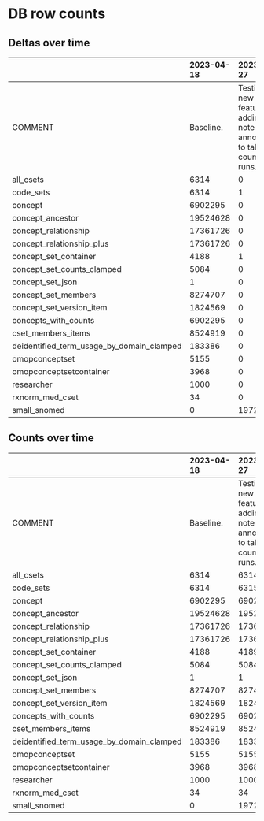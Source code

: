 # DB row counts
## Deltas over time
|                                           | 2023-04-18   | 2023-04-27                                                           | 2023-05-02    | 2023-05-03                              | 2023-05-03 2                                           | 2023-05-05                         |
|:------------------------------------------|:-------------|:---------------------------------------------------------------------|:--------------|:----------------------------------------|:-------------------------------------------------------|:-----------------------------------|
| COMMENT                                   | Baseline.    | Testing new feature of adding note annotations to table counts runs. | Did a backup. | Added 1 cset container via objects API. | Deleted 1 cset container after adding via objects API. | after backup and full_data_refresh |
| all_csets                                 | 6314         | 0                                                                    | 0             | 0                                       | 0                                                      | 183                                |
| code_sets                                 | 6314         | 1                                                                    | 0             | 0                                       | 0                                                      | 182                                |
| concept                                   | 6902295      | 0                                                                    | 0             | 0                                       | 0                                                      | 0                                  |
| concept_ancestor                          | 19524628     | 0                                                                    | 0             | 0                                       | 0                                                      | 1697361                            |
| concept_relationship                      | 17361726     | 0                                                                    | 0             | 0                                       | 0                                                      | 1172766                            |
| concept_relationship_plus                 | 17361726     | 0                                                                    | 0             | 0                                       | 0                                                      | 1172766                            |
| concept_set_container                     | 4188         | 1                                                                    | 0             | 1                                       | -1                                                     | 138                                |
| concept_set_counts_clamped                | 5084         | 0                                                                    | 0             | 0                                       | 0                                                      | 0                                  |
| concept_set_json                          | 1            | 0                                                                    | 0             | 0                                       | 0                                                      | -1                                 |
| concept_set_members                       | 8274707      | 0                                                                    | 0             | 0                                       | 0                                                      | 114248                             |
| concept_set_version_item                  | 1824569      | 0                                                                    | 0             | 0                                       | 0                                                      | 19127                              |
| concepts_with_counts                      | 6902295      | 0                                                                    | 0             | 0                                       | 0                                                      | 0                                  |
| cset_members_items                        | 8524919      | 0                                                                    | 0             | 0                                       | 0                                                      | 118396                             |
| deidentified_term_usage_by_domain_clamped | 183386       | 0                                                                    | 0             | 0                                       | 0                                                      | 0                                  |
| omopconceptset                            | 5155         | 0                                                                    | 0             | 0                                       | 0                                                      | 0                                  |
| omopconceptsetcontainer                   | 3968         | 0                                                                    | 0             | 0                                       | 0                                                      | 0                                  |
| researcher                                | 1000         | 0                                                                    | 0             | 0                                       | 0                                                      | 0                                  |
| rxnorm_med_cset                           | 34           | 0                                                                    | 0             | 0                                       | 0                                                      | 0                                  |
| small_snomed                              | 0            | 197214                                                               | 0             | 0                                       | 0                                                      | 0                                  |

## Counts over time
|                                           | 2023-04-18   | 2023-04-27                                                           | 2023-05-02    | 2023-05-03                              | 2023-05-03 2                                           | 2023-05-05                         |
|:------------------------------------------|:-------------|:---------------------------------------------------------------------|:--------------|:----------------------------------------|:-------------------------------------------------------|:-----------------------------------|
| COMMENT                                   | Baseline.    | Testing new feature of adding note annotations to table counts runs. | Did a backup. | Added 1 cset container via objects API. | Deleted 1 cset container after adding via objects API. | after backup and full_data_refresh |
| all_csets                                 | 6314         | 6314                                                                 | 6314          | 6314                                    | 6314                                                   | 6497                               |
| code_sets                                 | 6314         | 6315                                                                 | 6315          | 6315                                    | 6315                                                   | 6497                               |
| concept                                   | 6902295      | 6902295                                                              | 6902295       | 6902295                                 | 6902295                                                | 6902295                            |
| concept_ancestor                          | 19524628     | 19524628                                                             | 19524628      | 19524628                                | 19524628                                               | 21221989                           |
| concept_relationship                      | 17361726     | 17361726                                                             | 17361726      | 17361726                                | 17361726                                               | 18534492                           |
| concept_relationship_plus                 | 17361726     | 17361726                                                             | 17361726      | 17361726                                | 17361726                                               | 18534492                           |
| concept_set_container                     | 4188         | 4189                                                                 | 4189          | 4190                                    | 4189                                                   | 4327                               |
| concept_set_counts_clamped                | 5084         | 5084                                                                 | 5084          | 5084                                    | 5084                                                   | 5084                               |
| concept_set_json                          | 1            | 1                                                                    | 1             | 1                                       | 1                                                      | 0                                  |
| concept_set_members                       | 8274707      | 8274707                                                              | 8274707       | 8274707                                 | 8274707                                                | 8388955                            |
| concept_set_version_item                  | 1824569      | 1824569                                                              | 1824569       | 1824569                                 | 1824569                                                | 1843696                            |
| concepts_with_counts                      | 6902295      | 6902295                                                              | 6902295       | 6902295                                 | 6902295                                                | 6902295                            |
| cset_members_items                        | 8524919      | 8524919                                                              | 8524919       | 8524919                                 | 8524919                                                | 8643315                            |
| deidentified_term_usage_by_domain_clamped | 183386       | 183386                                                               | 183386        | 183386                                  | 183386                                                 | 183386                             |
| omopconceptset                            | 5155         | 5155                                                                 | 5155          | 5155                                    | 5155                                                   | 5155                               |
| omopconceptsetcontainer                   | 3968         | 3968                                                                 | 3968          | 3968                                    | 3968                                                   | 3968                               |
| researcher                                | 1000         | 1000                                                                 | 1000          | 1000                                    | 1000                                                   | 1000                               |
| rxnorm_med_cset                           | 34           | 34                                                                   | 34            | 34                                      | 34                                                     | 0                                  |
| small_snomed                              | 0            | 197214                                                               | 197214        | 197214                                  | 197214                                                 | 0                                  |